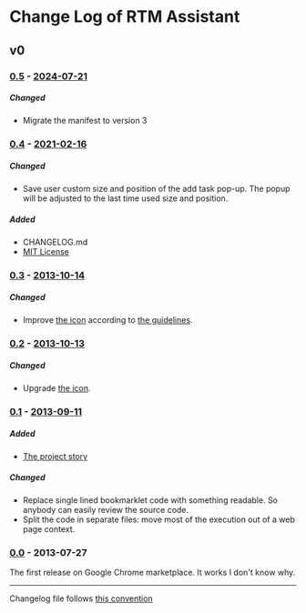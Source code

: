 # Change Log of RTM Assistant

<!---
#### [Unreleased][unreleased]
##### Added
##### Changed
##### Deprecated
##### Removed
##### Fixed
##### Security
##### Broken
--->




## v0

### [0.5] - [2024-07-21][c-0.5]
##### Changed
* Migrate the manifest to version 3


### [0.4] - [2021-02-16][c-0.4]
##### Changed
* Save user custom size and position of the add task pop-up. The popup will be adjusted to the last time used size and position.

##### Added
* CHANGELOG.md
* [MIT License](LICENSE)


### [0.3] - [2013-10-14][c-0.3]
##### Changed
* Improve [the icon](https://github.com/evoja/rtm_assistant/blob/chrome_store/0.2/chromePlugin/i.png) according to [the guidelines](https://developers.google.com/chrome/web-store/docs/images).


### [0.2] - [2013-10-13][c-0.2]
##### Changed
* Upgrade [the icon](https://github.com/evoja/rtm_assistant/blob/chrome_store/0.2/chromePlugin/i.png).


### [0.1] - [2013-09-11][c-0.1]
##### Added
* [The project story](README_ru.md)

##### Changed
* Replace single lined bookmarklet code with something readable. So anybody can easily review the source code.
* Split the code in separate files: move most of the execution out of a web page context.


### [0.0] - 2013-07-27

The first release on Google Chrome marketplace. It works I don't know why.




------------
Changelog file follows [this convention](https://keepachangelog.com/)

[unreleased]: https://github.com/evoja/rtm_assistant/compare/chrome_store/0.5...master
[c-0.5]: https://github.com/evoja/rtm_assistant/compare/chrome_store/0.4...chrome_store/0.5
[0.5]: https://github.com/evoja/rtm_assistant/tree/chrome_store/0.5
[c-0.4]: https://github.com/evoja/rtm_assistant/compare/chrome_store/0.3...chrome_store/0.4
[0.4]: https://github.com/evoja/rtm_assistant/tree/chrome_store/0.4
[c-0.3]: https://github.com/evoja/rtm_assistant/compare/chrome_store/0.2...chrome_store/0.3
[0.3]: https://github.com/evoja/rtm_assistant/tree/chrome_store/0.3
[c-0.2]: https://github.com/evoja/rtm_assistant/compare/chrome_store/0.1...chrome_store/0.2
[0.2]: https://github.com/evoja/rtm_assistant/tree/chrome_store/0.2
[c-0.1]: https://github.com/evoja/rtm_assistant/compare/chrome_store/0.0...chrome_store/0.1
[0.1]: https://github.com/evoja/rtm_assistant/tree/chrome_store/0.1
[0.0]: https://github.com/evoja/rtm_assistant/tree/chrome_store/0.0
